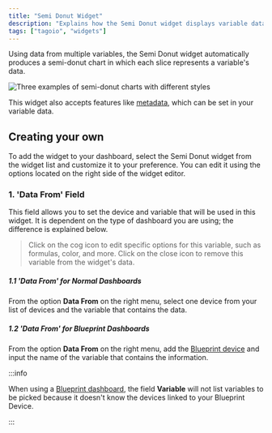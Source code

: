 ```yaml
---
title: "Semi Donut Widget"
description: "Explains how the Semi Donut widget displays variable data as a semi-donut chart and how to add and customize it in a TagoIO dashboard."
tags: ["tagoio", "widgets"]
---
```

Using data from multiple variables, the Semi Donut widget automatically produces a semi-donut chart in which each slice represents a variable's data.

![Three examples of semi-donut charts with different styles](/docs_imagem/tagoio/semi-donut-widget-2.png)

This widget also accepts features like [metadata](/docs/tagoio/devices/payload-parser/metadata), which can be set in your variable data.

## Creating your own

To add the widget to your dashboard, select the Semi Donut widget from the widget list and customize it to your preference. You can edit it using the options located on the right side of the widget editor.



### 1. 'Data From' Field

This field allows you to set the device and variable that will be used in this widget. It is dependent on the type of dashboard you are using; the difference is explained below.

> Click on the cog icon to edit specific options for this variable, such as formulas, color, and more. Click on the close icon to remove this variable from the widget's data.

##### 1.1 'Data From' for Normal Dashboards

From the option **Data From** on the right menu, select one device from your list of devices and the variable that contains the data.

##### 1.2 'Data From' for Blueprint Dashboards

From the option **Data From** on the right menu, add the [Blueprint device](/docs/tagoio/devices/blueprint-devices-entities) and input the name of the variable that contains the information.

:::info

 When using a [Blueprint dashboard](/docs/tagoio/dashboards/blueprint-dashboard), the field **Variable** will not list variables to be picked because it doesn't know the devices linked to your Blueprint Device.

 :::